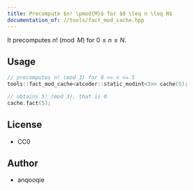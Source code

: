 ```yaml
---
title: Precompute $n! \pmod{M}$ for $0 \leq n \leq N$ 
documentation_of: //tools/fact_mod_cache.hpp
---
```


It precomputes $n! \pmod{M}$ for $0 \leq n \leq N$.

## Usage
```cpp
// precomputes n! (mod 3) for 0 <= n <= 5
tools::fact_mod_cache<atcoder::static_modint<3>> cache(5);

// obtains 5! (mod 3), that is 0
cache.fact(5);
```

## License
- CC0

## Author
- anqooqie
